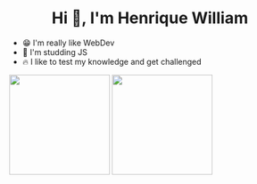 <h1 align="center">Hi 👋, I'm Henrique William</h1>
<ul>
  <li> 😁 I'm really like WebDev</li>
  <li> 🧠 I'm studding JS</li>
  <li> 🔥 I like to test my knowledge and get challenged  </li>
</ul>

<div display="flex">
  <img height="180em" src="https://github-readme-stats.vercel.app/api/top-langs/?username=henrique-william&layout=compact&langs_count=7&theme=dark"/>
  <img height="180em" src="https://github-readme-stats.vercel.app/api?username=henrique-william&show_icons=true&theme=dark&include_all_commits=true&count_private=true"/>
</div>
<!--
<img  alt="Night Coding" src="https://media.giphy.com/media/qgQUggAC3Pfv687qPC/giphy.gif" width=500px height="360px" align="center"/>  
-->


